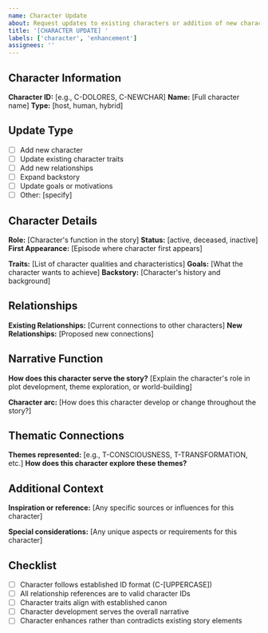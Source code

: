 ```yaml
---
name: Character Update
about: Request updates to existing characters or addition of new characters
title: '[CHARACTER UPDATE] '
labels: ['character', 'enhancement']
assignees: ''
---
```


## Character Information

**Character ID:** [e.g., C-DOLORES, C-NEWCHAR]
**Name:** [Full character name]
**Type:** [host, human, hybrid]

## Update Type

- [ ] Add new character
- [ ] Update existing character traits
- [ ] Add new relationships
- [ ] Expand backstory
- [ ] Update goals or motivations
- [ ] Other: [specify]

## Character Details

**Role:** [Character's function in the story]
**Status:** [active, deceased, inactive]
**First Appearance:** [Episode where character first appears]

**Traits:** [List of character qualities and characteristics]
**Goals:** [What the character wants to achieve]
**Backstory:** [Character's history and background]

## Relationships

**Existing Relationships:** [Current connections to other characters]
**New Relationships:** [Proposed new connections]

## Narrative Function

**How does this character serve the story?**
[Explain the character's role in plot development, theme exploration, or world-building]

**Character arc:**
[How does this character develop or change throughout the story?]

## Thematic Connections

**Themes represented:** [e.g., T-CONSCIOUSNESS, T-TRANSFORMATION, etc.]
**How does this character explore these themes?**

## Additional Context

**Inspiration or reference:**
[Any specific sources or influences for this character]

**Special considerations:**
[Any unique aspects or requirements for this character]

## Checklist

- [ ] Character follows established ID format (C-[UPPERCASE])
- [ ] All relationship references are to valid character IDs
- [ ] Character traits align with established canon
- [ ] Character development serves the overall narrative
- [ ] Character enhances rather than contradicts existing story elements
